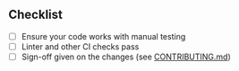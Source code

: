 <!-- Thanks for submitting a PR! Please ensure the following requirements are met in order for us to review your PR -->

## Checklist

-   [ ] Ensure your code works with manual testing
-   [ ] Linter and other CI checks pass
-   [ ] Sign-off given on the changes (see [CONTRIBUTING.md](https://github.com/vector-im/element-desktop/blob/develop/CONTRIBUTING.md))

<!--
If you would like to specify text for the changelog entry other than your PR title, add the following:

Notes: Add super cool feature
-->
